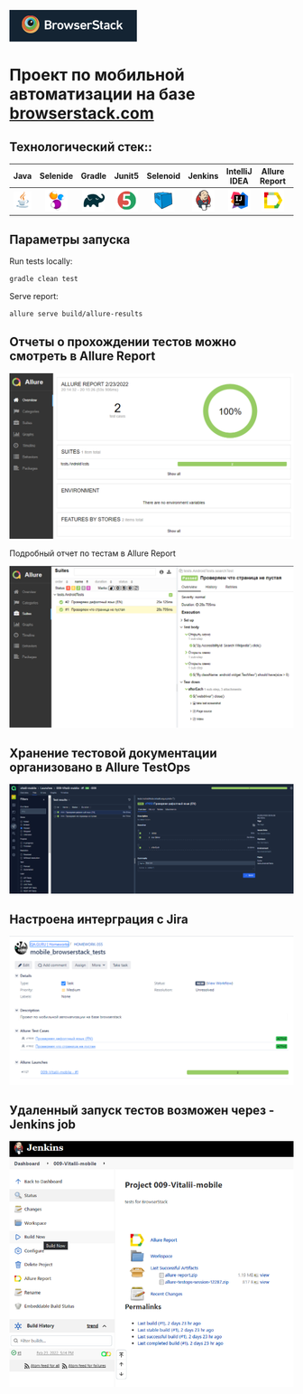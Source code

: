 ![](src/images/logo_main.png)

# Проект по мобильной автоматизации на базе [browserstack.com](https://www.browserstack.com/)

## Технологический стек::

| Java | Selenide | Gradle | Junit5 | Selenoid | Jenkins | IntelliJ IDEA | Allure Report | Allure Testops | Telegram |
|:------:|:----:|:------:|:------:|:--------:|:--------:|:-------------:|:---------:|:---------:|:--------:|
| ![Java](src/images/icons/Java.png) | ![Selenide](src/images/icons/Selenide.png) | ![Gradle](src/images/icons/Gradle.png) | ![JUnit5](src/images/icons/JUnit5.png) | ![Selenoid](src/images/icons/Selenoid.png) | ![Jenkins](src/images/icons/Jenkins.png) | ![Intelij_IDEA](src/images/icons/Intelij_IDEA.png) | ![Allure Report](src/images/icons/Allure_Report.png) | ![AllureTestOps](src/images/icons/AllureTestOps.png) | ![Telegram](src/images/icons/Telegram.png) |


## Параметры запуска

Run tests locally:
```bash
gradle clean test
```

Serve report:
```bash
allure serve build/allure-results
```


## Отчеты о прохождении тестов можно смотреть в Allure Report

![](src/images/screenshots/allure1.png)

Подробный отчет по тестам в Allure Report

![](src/images/screenshots/allure2.png)

## Хранение тестовой документации организовано в Allure TestOps

![](src/images/screenshots/allure_testops.png)

## Настроена интерграция с Jira

![](src/images/screenshots/Jira001.png)

## Удаленный запуск тестов возможен через - Jenkins job

![](src/images/screenshots/jenkins.png)


